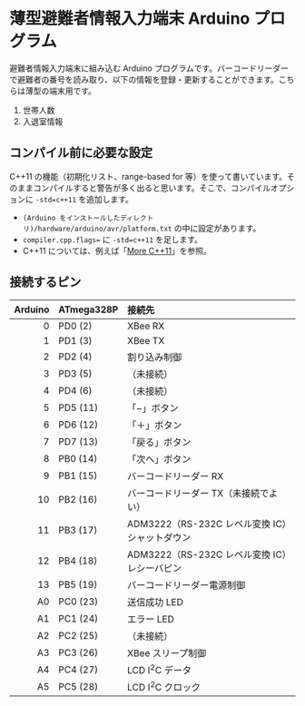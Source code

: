 # 薄型避難者情報入力端末 Arduino プログラム

避難者情報入力端末に組み込む Arduino プログラムです。バーコードリーダーで避難者の番号を読み取り、以下の情報を登録・更新することができます。こちらは薄型の端末用です。

1. 世帯人数
2. 入退室情報

## コンパイル前に必要な設定

C++11 の機能（初期化リスト、range-based for 等）を使って書いています。そのままコンパイルすると警告が多く出ると思います。そこで、コンパイルオプションに `-std=c++11` を追加します。

* `(Arduino をインストールしたディレクトリ)/hardware/arduino/avr/platform.txt` の中に設定があります。
* `compiler.cpp.flags=` に `-std=c++11` を足します。
* C++11 については、例えば「[More C++11](http://www.slideshare.net/KMC_JP/more-c11)」を参照。

## 接続するピン

| Arduino | ATmega328P | 接続先 |
|--------:|:-----------|:-------|
| 0 | PD0 (2) | XBee RX |
| 1 | PD1 (3) | XBee TX |
| 2 | PD2 (4) | 割り込み制御 |
| 3 | PD3 (5) | （未接続） |
| 4 | PD4 (6) | （未接続） |
| 5 | PD5 (11) | 「−」ボタン |
| 6 | PD6 (12) | 「＋」ボタン |
| 7 | PD7 (13) | 「戻る」ボタン |
| 8 | PB0 (14) | 「次へ」ボタン |
| 9 | PB1 (15) | バーコードリーダー RX |
| 10 | PB2 (16) | バーコードリーダー TX（未接続でよい） |
| 11 | PB3 (17) | ADM3222（RS-232C レベル変換 IC）シャットダウン |
| 12 | PB4 (18) | ADM3222（RS-232C レベル変換 IC）レシーバピン |
| 13 | PB5 (19) | バーコードリーダー電源制御 |
| A0 | PC0 (23) | 送信成功 LED |
| A1 | PC1 (24) | エラー LED |
| A2 | PC2 (25) | （未接続） |
| A3 | PC3 (26) | XBee スリープ制御 |
| A4 | PC4 (27) | LCD I<sup>2</sup>C データ |
| A5 | PC5 (28) | LCD I<sup>2</sup>C クロック |
